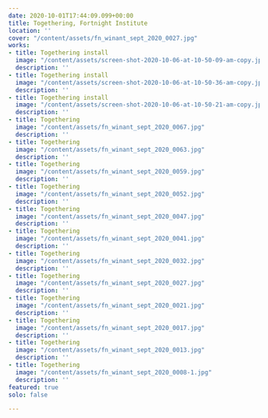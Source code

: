 ```yaml
---
date: 2020-10-01T17:44:09.099+00:00
title: Togethering, Fortnight Institute
location: ''
cover: "/content/assets/fn_winant_sept_2020_0027.jpg"
works:
- title: Togethering install
  image: "/content/assets/screen-shot-2020-10-06-at-10-50-09-am-copy.jpg"
  description: ''
- title: Togethering install
  image: "/content/assets/screen-shot-2020-10-06-at-10-50-36-am-copy.jpg"
  description: ''
- title: Togethering install
  image: "/content/assets/screen-shot-2020-10-06-at-10-50-21-am-copy.jpg"
  description: ''
- title: Togethering
  image: "/content/assets/fn_winant_sept_2020_0067.jpg"
  description: ''
- title: Togethering
  image: "/content/assets/fn_winant_sept_2020_0063.jpg"
  description: ''
- title: Togethering
  image: "/content/assets/fn_winant_sept_2020_0059.jpg"
  description: ''
- title: Togethering
  image: "/content/assets/fn_winant_sept_2020_0052.jpg"
  description: ''
- title: Togethering
  image: "/content/assets/fn_winant_sept_2020_0047.jpg"
  description: ''
- title: Togethering
  image: "/content/assets/fn_winant_sept_2020_0041.jpg"
  description: ''
- title: Togethering
  image: "/content/assets/fn_winant_sept_2020_0032.jpg"
  description: ''
- title: Togethering
  image: "/content/assets/fn_winant_sept_2020_0027.jpg"
  description: ''
- title: Togethering
  image: "/content/assets/fn_winant_sept_2020_0021.jpg"
  description: ''
- title: Togethering
  image: "/content/assets/fn_winant_sept_2020_0017.jpg"
  description: ''
- title: Togethering
  image: "/content/assets/fn_winant_sept_2020_0013.jpg"
  description: ''
- title: Togethering
  image: "/content/assets/fn_winant_sept_2020_0008-1.jpg"
  description: ''
featured: true
solo: false

---
```

